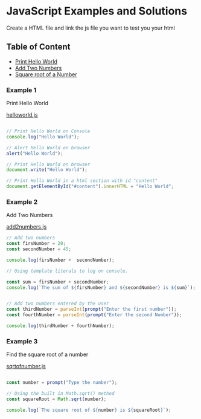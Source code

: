 # JavaScript Examples and Solutions

Create a HTML file and link the js file you want to test you your html

## Table of Content

- [Print Hello World](#example-1)
- [Add Two Numbers](#example-2)
- [Square root of a Number](#example-3)


### Example 1
Print Hello World

[helloworld.js](examples/helloworld.js)

```js

// Print Hello World on Console
console.log("Hello World");

// Alert Hello World on browser
alert("Hello World");

// Print Hello World on browser
document.write("Hello World");

// Print Hello World in a html section with id "content"
document.getElementById("#content").innerHTML = "Hello World";

```


### Example 2
Add Two Numbers

[add2numbers.js](examples/add2numbers.js)

``` js
// Add two numbers
const firsNumber = 20;
const secondNumber = 45;

console.log(firsNumber +  secondNumber);

// Using template literals to log on console.

const sum = firsNumber + secondNumber;
console.log(`The sum of ${firsNumber} and ${secondNumber} is ${sum}`);


// Add two numbers entered by the user
const thirdNumber = parseInt(prompt("Enter the first number"));
const fourthNumber = parseInt(prompt("Enter the second Number"));

console.log(thirdNumber + fourthNumber);
```


### Example 3
Find the square root of a number

[sqrtofnumber.js](examples/sqrtofnumber.js)

```js

const number = prompt("Type the number");

// Using the built in Math.sqrt() method
const squareRoot = Math.sqrt(number);

console.log(`The square root of ${number} is ${squareRoot}`);

```